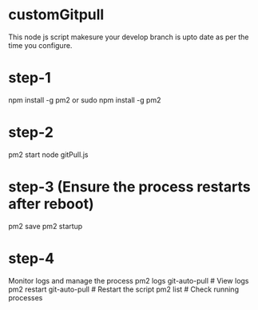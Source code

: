 # customGitpull
This node js script makesure your develop branch is upto date as per the time you configure.

# step-1
npm install -g pm2 or sudo npm install -g pm2
# step-2
pm2 start node gitPull.js 
# step-3 (Ensure the process restarts after reboot)
pm2 save 
pm2 startup
# step-4
Monitor logs and manage the process
pm2 logs git-auto-pull   # View logs
pm2 restart git-auto-pull # Restart the script
pm2 list                 # Check running processes

